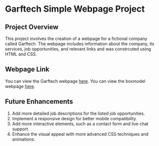 # Garftech Simple Webpage Project

## Project Overview
This project involves the creation of a webpage for a fictional company called Garftech. The webpage includes information about the company, its services, job opportunities, and relevant links and was constrcuted using HTML and CSS.

## Webpage Link
You can view the Garftech webpage [here](https://garftech-webpage.static.domains/).
You can view the boxmodel webpage [here](https://garftech-webpage.static.domains/boxmodel).

## Future Enhancements
1. Add more detailed job descriptions for the listed job opportunities.
2. Implement a responsive design for better mobile compatibility.
3. Add more interactive elements, such as a contact form and live chat support.
4. Enhance the visual appeal with more advanced CSS techniques and animations.
